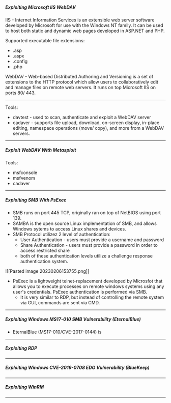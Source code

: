 ##### Exploiting Microsoft IIS WebDAV

IIS - Internet Information Services is an extensible web server software developed by Microsoft for use with the Windows NT family. It can be used to host both static and dynamic web pages developed in ASP.NET and PHP.

Supported executable file extensions:
- .asp
- .aspx
- .config
- .php

WebDAV - Web-based Distributed Authoring and Versioning is a set of extensions to the HTTP protocol which allow users to collaboratively edit and manage files on remote web servers. It runs on top Microsoft IIS on ports 80/ 443.

---
Tools:

- davtest - used to scan, authenticate and exploit a WebDAV server
- cadaver - supports file upload, download, on-screen display, in-place editing, namespace operations (move/ copy), and more from a WebDAV servers.

---
##### Exploit WebDAV With Metasploit

Tools:
- msfconsole
- msfvenom
- cadaver

---
##### Exploiting SMB With PsExec

- SMB runs on port 445 TCP, originally ran on top of NetBIOS using port 139.
- SAMBA is the open source Linux implementation of SMB, and allows Windows sytems to access Linux shares and devices.
- SMB Protocol utilizez 2 level of authentication:
	- User Authentication - users must provide a username and password
	- Share Authentication - users must provide a password in order to access restricted share
	- both of these authentication levels utilize a challenge response authentication system.

![[Pasted image 20230206153755.png]]
- PsExec is a lightweight telnet-replacement developed by Microsfot that allows you to execute processes on remote windows systems using any user's credentials. PsExec authentication is performed via SMB. 
	- It is very similar to RDP, but instead of controlling the remote system via GUI, commands are sent via CMD.
---
##### Exploiting Windows MS17-010 SMB Vulnerability (EternalBlue)

- EternalBlue (MS17-010/CVE-2017-0144) is 
---
##### Exploiting RDP

---
##### Exploiting Windows CVE-2019-0708 EDO Vulnerability (BlueKeep)

---
##### Exploiting WinRM

---

